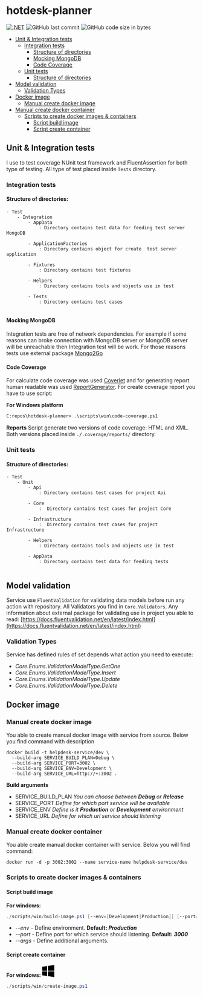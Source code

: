 # hotdesk-planner
[![.NET](https://github.com/salamonrafal/hotdesk-planner/actions/workflows/dotnet.yml/badge.svg)](https://github.com/salamonrafal/hotdesk-planner/actions/workflows/dotnet.yml) ![GitHub last commit](https://img.shields.io/github/last-commit/salamonrafal/hotdesk-planner?label=Last%20commit) ![GitHub code size in bytes](https://img.shields.io/github/languages/code-size/salamonrafal/hotdesk-planner)

* [Unit & Integration tests](#Unit--Integration-tests)
    * [Integration tests](#Integration-tests)
        * [Structure of directories](#Structure-of-directories)
        * [Mocking MongoDB](#Mocking-MongoDB)
        * [Code Coverage](#Code-Coverage)
    * [Unit tests](#Unit-tests)
        * [Structure of directories](#Structure-of-directories)
* [Model validation](#Model-validation)
  * [Validation Types](#Validation-Types)
* [Docker image](#Docker-image)
  * [Manual create docker image](#Manual-create-docker-image)
* [Manual create docker container](#Manual-create-docker-container)
  * [Scripts to create docker images & containers](#Scripts-to-create-docker-images--containers)
    * [Script build image](#Script-build-image)
    * [Script create container](#Script-create-container)

## Unit & Integration tests

I use to test coverage NUnit test framework and FluentAssertion for both type of testing. All type of test placed inside `Tests` directory. 

### Integration tests

#### Structure of directories:

```textmate
- Test
    - Integration
        - AppData 
            : Directory contains test data for feeding test server MongoDB
            
        - ApplicationFactories 
            : Directory contains object for create  test server application
            
        - Fixtures
            : Directory contains test fixtures 
            
        - Helpers
            : Directory contains tools and objects use in test
            
        - Tests
            : Directory contains test cases
            
```

#### Mocking MongoDB 

Integration tests are free  of network dependencies. 
For example if some reasons can broke connection with MongoDB server or MongoDB server will be unreachable then Integration test will be work.
For those reasons tests use external package [Mongo2Go](https://github.com/Mongo2Go/Mongo2Go) 

#### Code Coverage

For calculate code coverage was used [Coverlet](https://github.com/coverlet-coverage/coverlet#coverlet) and for generating report human readable was used [ReportGenerator](https://github.com/danielpalme/ReportGenerator#reportgenerator).
For create coverage report you have to use script:

**For Windows platform**
```cmd
C:repos\hotdesk-planner> .\scripts\win\code-coverage.ps1
```

**Reports**
Script generate two versions of code coverage: HTML and XML. Both versions placed inside `./.coverage/reports/` directory.

### Unit tests

#### Structure of directories:

```textmate
- Test
	- Unit	
        - Api
            : Directory contains test cases for project Api
            
        - Core
            :  Directory contains test cases for project Core
            
        - Infrastructure
            :  Directory contains test cases for project Infrastructure
            
        - Helpers
            : Directory contains tools and objects use in test
            
        - AppData
            : Directory contains test data for feeding tests
            
```

## Model validation

Service use `FluentValidation` for validating data models before run any action with repository.
All Validators you find in `Core.Validators`. Any information about external package for validating use in project you able to read: [https://docs.fluentvalidation.net/en/latest/index.html](https://docs.fluentvalidation.net/en/latest/index.html)

### Validation Types

Service has defined rules of set depends what action you need  to execute:

* _Core.Enums.ValidationModelType.GetOne_
* _Core.Enums.ValidationModelType.Insert_
* _Core.Enums.ValidationModelType.Update_
* _Core.Enums.ValidationModelType.Delete_

## Docker image

### Manual create docker image
You able to create manual docker image with service from source. Below you find command with description

```shell
docker build -t helpdesk-service/dev \
  --build-arg SERVICE_BUILD_PLAN=Debug \
  --build-arg SERVICE_PORT=3002 \
  --build-arg SERVICE_ENV=Development \
  --build-arg SERVICE_URL=http://+:3002 .
```

__Build arguments__
* SERVICE_BUILD_PLAN _You can choose between ___Debug___ or ___Release____
* SERVICE_PORT _Define for which port service will be available_
* SERVICE_ENV _Define is it ___Production___ or ___Development___ environment_
* SERVICE_URL _Define for which url service should listening_

### Manual create docker container
You able create manual docker container with service. Below you will find command:

```shell
docker run -d -p 3002:3002 --name service-name helpdesk-service/dev
```
### Scripts to create docker images & containers
#### Script build image

**For windows:**
```powershell
./scripts/win/build-image.ps1 [--env=[Development|Production]] [--port=[0-9+]] [--args=[*]]
```

* _--env_ - Define environment. **Default: _Production_**
* _--port_ - Define port for which service should listening. **Default: _3000_**
* _--args_  - Define additional arguments.

#### Script create container

**For windows:** ![Win](data:image/png;base64,iVBORw0KGgoAAAANSUhEUgAAACAAAAAgCAYAAABzenr0AAAAAXNSR0IArs4c6QAAALpJREFUWEftl9EKwjAMRc8cIshe9ixTETbQfZQf5QfuU5RAA0U6RtZRQVIIfWiTe3Mfmt6KMusAnIAReAC3EGO1If4e6OLiEdgV2KWwrARq4AxModgL6ENcADk3rTkCrUr0JdkdOAKa9zahJS5LoWfUhXbTLBTelMCaLpyAK+AKuAL/pUDuc56Vb52GWWBz49hngSvgCrgCrsDPv+WpJ7qoMbEMmGLWzEJK7xYxp2uISY5YPbV9sg8h+g8IuzfXpF9zwwAAAABJRU5ErkJggg==)
```powershell
./scripts/win/create-image.ps1
```